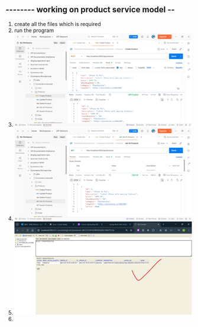 ## -------- working on product service model --
1) create all the files which is required
2) run the program
3) ![img.png](img.png)
4) ![img_1.png](img_1.png)
5) ![img_2.png](img_2.png)
6) 